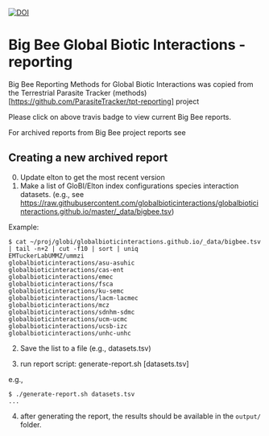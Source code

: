 [![DOI](https://zenodo.org/badge/DOI/10.5281/zenodo.5722445.svg)](https://doi.org/10.5281/zenodo.5722445)




# Big Bee Global Biotic Interactions - reporting
Big Bee Reporting Methods for Global Biotic Interactions was copied from the Terrestrial Parasite Tracker (methods)[https://github.com/ParasiteTracker/tpt-reporting] project

Please click on above travis badge to view current Big Bee reports. 


For archived reports from Big Bee project reports see 

## Creating a new archived report
0. Update elton to get the most recent version
1. Make a list of GloBI/Elton index configurations species interaction datasets. (e.g., see https://raw.githubusercontent.com/globalbioticinteractions/globalbioticinteractions.github.io/master/_data/bigbee.tsv)

Example:
```
$ cat ~/proj/globi/globalbioticinteractions.github.io/_data/bigbee.tsv | tail -n+2 | cut -f10 | sort | uniq
EMTuckerLabUMMZ/ummzi
globalbioticinteractions/asu-asuhic
globalbioticinteractions/cas-ent
globalbioticinteractions/emec
globalbioticinteractions/fsca
globalbioticinteractions/ku-semc
globalbioticinteractions/lacm-lacmec
globalbioticinteractions/mcz
globalbioticinteractions/sdnhm-sdmc
globalbioticinteractions/ucm-ucmc
globalbioticinteractions/ucsb-izc
globalbioticinteractions/unhc-unhc
```

2. Save the list to a file (e.g., datasets.tsv)

3. run report script: generate-report.sh [datasets.tsv] 

e.g., 

```
$ ./generate-report.sh datasets.tsv
...
```

4. after generating the report, the results should be available in the ```output/``` folder. 
